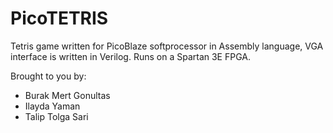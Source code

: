 # PicoTETRIS
Tetris game written for PicoBlaze softprocessor in Assembly language, VGA interface is written in Verilog. Runs on a Spartan 3E FPGA.

Brought to you by:

* Burak Mert Gonultas
* Ilayda Yaman
* Talip Tolga Sari

